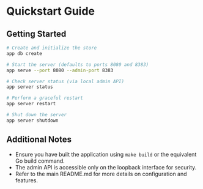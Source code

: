 # Quickstart Guide

## Getting Started

```bash
# Create and initialize the store
app db create

# Start the server (defaults to ports 8080 and 8383)
app serve --port 8080 --admin-port 8383

# Check server status (via local admin API)
app server status

# Perform a graceful restart
app server restart

# Shut down the server
app server shutdown
```

## Additional Notes

- Ensure you have built the application using `make build` or the equivalent Go build command.
- The admin API is accessible only on the loopback interface for security.
- Refer to the main README.md for more details on configuration and features.
